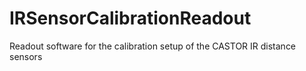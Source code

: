 # IRSensorCalibrationReadout
Readout software for the calibration setup of the CASTOR IR distance sensors
